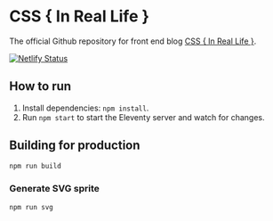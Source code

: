 # CSS { In Real Life }

The official Github repository for front end blog [CSS { In Real Life }](https://css-irl.info/).

[![Netlify Status](https://api.netlify.com/api/v1/badges/cc07b1dd-5918-4cd2-b95c-94f7e950062b/deploy-status)](https://app.netlify.com/sites/css-irl/deploys)

## How to run

1. Install dependencies: `npm install`.
2. Run `npm start` to start the Eleventy server and watch for changes.

## Building for production

```zsh
npm run build
```

### Generate SVG sprite

```zsh
npm run svg
```
